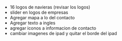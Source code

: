 - 16 logos de navieras (revisar los logos)
- slider en logos de empresas
- Agregar mapa a lo del contacto
- Agregar texto a ingles
- agregar iconos a informacion de contacto
- cambiar imagenes de ipad y quitar el borde del ipad